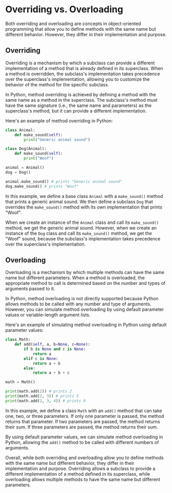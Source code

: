 # Overriding vs. Overloading

Both overriding and overloading are concepts in object-oriented programming that allow you to define methods with the same name but different behavior. However, they differ in their implementation and purpose.

## Overriding

Overriding is a mechanism by which a subclass can provide a different implementation of a method that is already defined in its superclass. When a method is overridden, the subclass's implementation takes precedence over the superclass's implementation, allowing you to customize the behavior of the method for the specific subclass.

In Python, method overriding is achieved by defining a method with the same name as a method in the superclass. The subclass's method must have the same signature (i.e., the same name and parameters) as the superclass's method, but it can provide a different implementation.

Here's an example of method overriding in Python:

```python
class Animal:
    def make_sound(self):
        print("Generic animal sound")

class Dog(Animal):
    def make_sound(self):
        print("Woof")

animal = Animal()
dog = Dog()

animal.make_sound() # prints "Generic animal sound"
dog.make_sound() # prints "Woof"
```

In this example, we define a base class `Animal` with a `make_sound()` method that prints a generic animal sound. We then define a subclass `Dog` that overrides the `make_sound()` method with its own implementation that prints "Woof".

When we create an instance of the `Animal` class and call its `make_sound()` method, we get the generic animal sound. However, when we create an instance of the `Dog` class and call its `make_sound()` method, we get the "Woof" sound, because the subclass's implementation takes precedence over the superclass's implementation.

## Overloading

Overloading is a mechanism by which multiple methods can have the same name but different parameters. When a method is overloaded, the appropriate method to call is determined based on the number and types of arguments passed to it.

In Python, method overloading is not directly supported because Python allows methods to be called with any number and type of arguments. However, you can simulate method overloading by using default parameter values or variable-length argument lists.

Here's an example of simulating method overloading in Python using default parameter values:

```python
class Math:
    def add(self, a, b=None, c=None):
        if b is None and c is None:
            return a
        elif c is None:
            return a + b
        else:
            return a + b + c

math = Math()

print(math.add(2)) # prints 2
print(math.add(2, 3)) # prints 5
print(math.add(2, 3, 4)) # prints 9
```

In this example, we define a class `Math` with an `add()` method that can take one, two, or three parameters. If only one parameter is passed, the method returns that parameter. If two parameters are passed, the method returns their sum. If three parameters are passed, the method returns their sum.

By using default parameter values, we can simulate method overloading in Python, allowing the `add()` method to be called with different numbers of arguments.

Overall, while both overriding and overloading allow you to define methods with the same name but different behavior, they differ in their implementation and purpose. Overriding allows a subclass to provide a different implementation of a method defined in its superclass, while overloading allows multiple methods to have the same name but different parameters.
